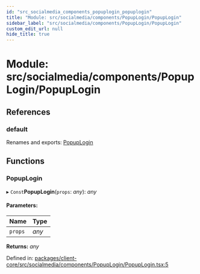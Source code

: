 ```yaml
---
id: "src_socialmedia_components_popuplogin_popuplogin"
title: "Module: src/socialmedia/components/PopupLogin/PopupLogin"
sidebar_label: "src/socialmedia/components/PopupLogin/PopupLogin"
custom_edit_url: null
hide_title: true
---
```


# Module: src/socialmedia/components/PopupLogin/PopupLogin

## References

### default

Renames and exports: [PopupLogin](src_socialmedia_components_popuplogin_popuplogin.md#popuplogin)

## Functions

### PopupLogin

▸ `Const`**PopupLogin**(`props`: *any*): *any*

#### Parameters:

Name | Type |
:------ | :------ |
`props` | *any* |

**Returns:** *any*

Defined in: [packages/client-core/src/socialmedia/components/PopupLogin/PopupLogin.tsx:5](https://github.com/xr3ngine/xr3ngine/blob/673ad6a5f/packages/client-core/src/socialmedia/components/PopupLogin/PopupLogin.tsx#L5)
